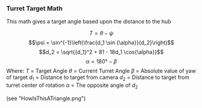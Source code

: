 
### Turret Target Math

This math gives a target angle based upon the distance to the hub

$$T = \theta - \psi$$
$$\psi = \sin^{-1}\left(\frac{d_1 \sin {\alpha}}{d_2}\right)$$
$$d_2 = \sqrt{{d_1}^2 + 81 - 18d_1 \cos{\alpha}}$$
$$\alpha = 180° - \beta$$
Where:
$T$ = Target Angle
$\theta$ = Current Turret Angle
$\beta$ = Absolute value of yaw of target
$d_1$ = Distance to target from camera
$d_2$ = Distance to target from turret center of rotation
$\alpha$ = The opposite angle of $d_2$

(see "HowIsThisATriangle.png")
